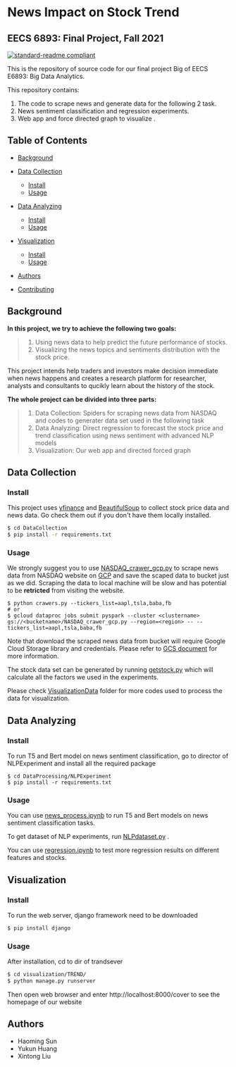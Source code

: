 # News Impact on Stock Trend
## EECS 6893: Final Project, Fall 2021


[![standard-readme compliant](https://img.shields.io/badge/readme%20style-standard-brightgreen.svg?style=flat-square)]()



This is the repository of source code for our final project Big of EECS E6893: Big Data Analytics.

This repository contains:

1. The code to scrape news and generate data for the following 2 task. 
2. News sentiment classification and regression experiments.
3. Web app and force directed graph to visualize .

## Table of Contents

- [Background](#background)
- [Data Collection](#data-collection)
    - [Install](#install-1)
    - [Usage](#usage-2)
- [Data Analyzing](#data-analyzing)
    - [Install](#install-2)
    - [Usage](#usage-2)
- [Visualization](#visualization)
    - [Install](#install-3)
    - [Usage](#usage-3)

- [Authors](#authors)
- [Contributing](#contributing)

## Background

**In this project, we try to achieve the following two goals:**
>1. Using news data to help predict the future performance of stocks.
>2. Visualizing the news topics and sentiments distribution with the stock price.

This project intends help traders and investors make decision immediate when news happens and creates a research platform for researcher, analysts and consultants to qucikly learn about the history of the stock.    

**The whole project can be divided into three parts:**
>1. Data Collection: Spiders for scraping news data from NASDAQ and codes to generater data set used in the following task
>2. Data Analyzing: Direct regression to forecast the stock price and trend classification using news sentiment with advanced NLP models
>3. Visualization: Our web app and directed forced graph


## Data Collection
### Install

This project uses [yfinance](https://pypi.org/project/yfinance/) and [BeautifulSoup](https://www.crummy.com/software/BeautifulSoup/bs4/doc/#) to collect stock price data and news data. Go check them out if you don't have them locally installed.

```sh
$ cd DataCollection
$ pip install -r requirements.txt
```

### Usage
We strongly suggest you to use [NASDAQ_crawer_gcp.py](NASDAQ_crawer_gcp.py) to scrape news data from NASDAQ website on [GCP](https://cloud.google.com/gcp/?utm_source=google&utm_medium=cpc&utm_campaign=na-US-all-en-dr-bkws-all-all-trial-e-dr-1009892&utm_content=text-ad-none-any-DEV_c-CRE_491349594127-ADGP_Desk%20%7C%20BKWS%20-%20EXA%20%7C%20Txt%20~%20Google%20Cloud%20Platform%20Core-KWID_43700060017921809-kwd-87853815&utm_term=KW_gcp-ST_gcp&gclid=CjwKCAiAtouOBhA6EiwA2nLKH59b5SmglmYbXWUS7LDXthhKeRssZP42aF3l2c_aieWNQBSH1ydtjhoCrP0QAvD_BwE&gclsrc=aw.ds) and save the scaped data to bucket just as we did. Scraping the data to local machine will be slow and has potential to be **retricted** from visiting the website. 

```
$ python crawers.py --tickers_list=aapl,tsla,baba,fb
# or
$ gcloud dataproc jobs submit pyspark --cluster <clustername> gs://<bucketname>/NASDAQ_crawer_gcp.py --region=<region> -- --tickers_list=aapl,tsla,baba,fb
```

Note that download the scraped news data from bucket will require Google Cloud Storage library and credentials. Please refer to [GCS document](https://cloud.google.com/docs/authentication/getting-started) for more information.

The stock data set can be generated by running [getstock.py](getstock.py) which will calculate all the factors we used in the experiments.


Please check [VisualizationData](DataCollection/VisualizationData) folder for more codes used to process the data for visualization.


## Data Analyzing

### Install
To run T5 and Bert model on news sentiment classification, go to director of NLPExperiment and install all the required package
```
$ cd DataProcessing/NLPExperiment
$ pip install -r requirements.txt
```

### Usage

You can use [news_process.ipynb](DataAnalyzing/NLPExperiment/news_process.ipynb) to run T5 and Bert models on news sentiment classification tasks.  

To get dataset of NLP experiments, run [NLPdataset.py](DataCollection/NLPdataset.py) .

You can use [regression.ipynb](DataAnalyzing/RegressionExperiment/regression.ipynb) to test more regression results on different features and stocks.

## Visualization
### Install
To run the web server,  django framework need to be downloaded
```sh
$ pip install django
```

### Usage
After installation, cd to dir of trandsever 
```sh
$ cd visualization/TREND/
$ python manage.py runserver
```
Then open web browser  and enter http://localhost:8000/cover to see the homepage of our website





## Authors
* Haoming Sun
* Yukun Huang
* Xintong Liu 





